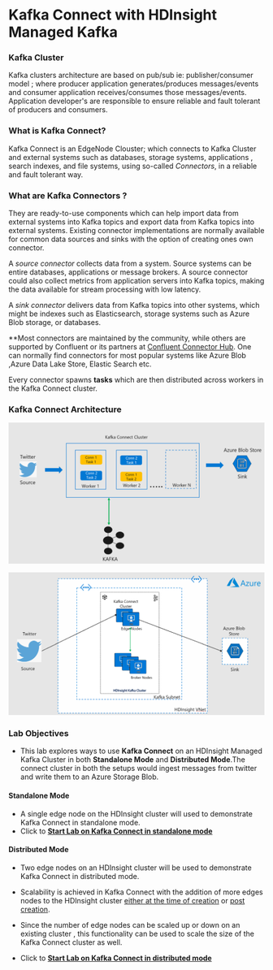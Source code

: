# Kafka Connect with HDInsight Managed Kafka 


### Kafka Cluster ###

Kafka clusters architecture are based on pub/sub ie: publisher/consumer model ; where producer application generates/produces messages/events and consumer application receives/consumes those messages/events. Application developer's are responsible to ensure 
reliable and fault tolerant of producers and consumers.


### What is Kafka Connect? ### 
Kafka Connect is an EdgeNode Clouster; which connects to Kafka Cluster and external systems such as databases, storage systems, applications , search indexes, and file systems, using so-called  _Connectors_, in a reliable and fault tolerant way.

### What are Kafka Connectors ? ###
They are ready-to-use components which can help import data from external systems into Kafka topics and export data from Kafka topics into external systems. Existing connector implementations are normally available for common data sources and sinks with the option of creating ones own connector.

A  _source connector_ collects data from a system. Source systems can be entire databases, applications or message brokers. A source connector could also collect metrics from application servers into Kafka topics, making the data available for stream processing with low latency.

A  _sink connector_  delivers data from Kafka topics into other systems, which might be indexes such as Elasticsearch, storage systems such as Azure Blob storage, or databases.

**Most connectors are maintained by the community, while others are supported by Confluent or its partners at [Confluent Connector Hub](https://www.confluent.io/hub/). One can normally find connectors for most popular systems like Azure Blob ,Azure Data Lake Store, Elastic Search etc. 

Every connector spawns **tasks** which are then distributed across workers in the Kafka Connect cluster. 

### Kafka Connect Architecture 
![HDInsight Kafka Schema Registry](https://github.com/arnabganguly/Kafkaconnect/blob/master/images/pic1.png)


![HDInsight Kafka Schema Registry](https://github.com/arnabganguly/Kafkaconnect/blob/master/images/pic2.png)





### Lab Objectives 
- This lab explores ways to use **Kafka Connect** on an HDInsight Managed Kafka Cluster in both **Standalone Mode** and **Distributed Mode**.The connect cluster in both the setups would ingest messages from twitter and  write them to an Azure Storage Blob. 

#### Standalone Mode 
- A single edge node on the HDInsight cluster will used to demonstrate  Kafka Connect in standalone mode. 
- Click to **[Start Lab on Kafka Connect in standalone mode](https://github.com/archanamehta/archanamehta/blob/master/HDInsightManagedKafkastandalone.md)**

#### Distributed Mode 
-  Two edge nodes on an HDInsight cluster will be used to demonstrate  Kafka Connect in distributed mode. 

 - Scalability is achieved in Kafka Connect with the addition of more edges nodes to the HDInsight cluster [either at the time of creation](https://docs.microsoft.com/en-us/azure/hdinsight/hdinsight-apps-use-edge-node#add-an-edge-node-when-creating-a-cluster) or [post creation](https://docs.microsoft.com/en-us/azure/hdinsight/hdinsight-apps-use-edge-node#add-an-edge-node-to-an-existing-cluster). 

- Since the number of edge nodes can be scaled up or down on an existing cluster , this functionality can be used to scale the size of the Kafka Connect cluster as well.

-  Click to **[Start Lab on Kafka Connect in distributed mode](https://github.com/archanamehta/Kafkaconnect/blob/master/HDInsightManagedKafkadistributed.md)** 




<!--stackedit_data:
eyJoaXN0b3J5IjpbMTIxNDI0Mjc3MywtMjA2ODU5ODgxMiwtNz
M1NjY0NjgsLTY0MjQ3MTMzMSw2NjQ3OTk3NSw3MjUzMjY5MjQs
MTQ2MDk3NDgwNCw4MDE1ODIyMjIsMTkwNTAzMDc3LDEyNjI5MD
c1NjMsLTE4NTU1ODE0NjMsMTYzNTcxMzc1NSwtOTcwNjA5MTk1
LDIwMjMyOTgwNzMsLTQ0MDU4Mzk2NywtMTI2Njc3MDUyNSwxND
kxNTM2NjEsNjU1ODMxOTQ5LDg1MjMwMTQ1NSwyNzA1Mzk2Njld
fQ==
-->
